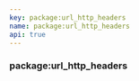 ```yaml
---
key: package:url_http_headers
name: package:url_http_headers
api: true
---
```


### package:url_http_headers
